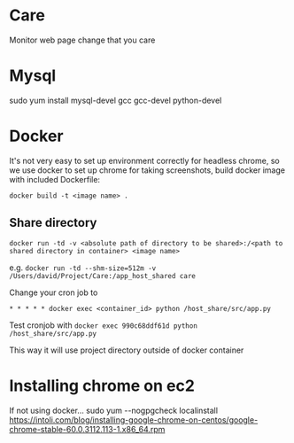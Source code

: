 # Care
Monitor web page change that you care

# Mysql
sudo yum install mysql-devel gcc gcc-devel python-devel


# Docker
It's not very easy to set up environment correctly for headless chrome, so we use docker to set up chrome for taking screenshots, build docker image with included Dockerfile:

`docker build -t <image name> .`

## Share directory

`docker run -td -v <absolute path of directory to be shared>:/<path to shared directory in container> <image name>`

e.g. `docker run -td --shm-size=512m -v /Users/david/Project/Care:/app_host_shared care`

Change your cron job to

`* * * * * docker exec <container_id> python /host_share/src/app.py`

Test cronjob with
`docker exec 990c68ddf61d python /host_share/src/app.py`

This way it will use project directory outside of docker container



# Installing chrome on ec2
If not using docker...
sudo yum --nogpgcheck localinstall https://intoli.com/blog/installing-google-chrome-on-centos/google-chrome-stable-60.0.3112.113-1.x86_64.rpm
